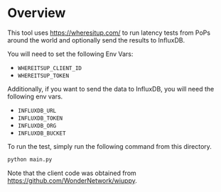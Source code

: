 # Overview

This tool uses https://wheresitup.com/ to run latency tests from PoPs around the world
and optionally send the results to InfluxDB.

You will need to set the following Env Vars:

- `WHEREITSUP_CLIENT_ID`
- `WHEREITSUP_TOKEN`

Additionally, if you want to send the data to InfluxDB, you will need the following
env vars.

- `INFLUXDB_URL`
- `INFLUXDB_TOKEN`
- `INFLUXDB_ORG`
- `INFLUXDB_BUCKET`

To run the test, simply run the following command from this directory.

```python
python main.py
```

Note that the client code was obtained from https://github.com/WonderNetwork/wiuppy.

